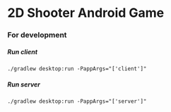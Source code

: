 # 2D Shooter Android Game

### For development

##### Run client
```
./gradlew desktop:run -PappArgs="['client']"
```

##### Run server
```
./gradlew desktop:run -PappArgs="['server']"
```
